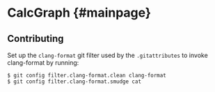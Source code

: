# CalcGraph {#mainpage}

## Contributing

Set up the `clang-format` git filter used by the `.gitattributes` to invoke clang-format by running:

````
$ git config filter.clang-format.clean clang-format
$ git config filter.clang-format.smudge cat
````
